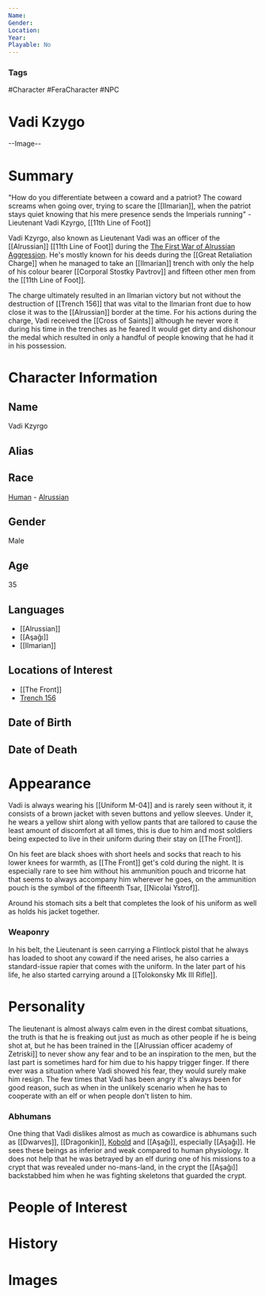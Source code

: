 ```yaml
---
Name: 
Gender: 
Location: 
Year: 
Playable: No
---
```


### Tags
#Character #FeraCharacter #NPC

# Vadi Kzygo

--Image--

# Summary
"How do you differentiate between a coward and a patriot? The coward screams when going over, trying to scare the [[Ilmarian]], when the patriot stays quiet knowing that his mere presence sends the Imperials running" 
-Lieutenant Vadi Kzyrgo, [[11th Line of Foot]]

Vadi Kzyrgo, also known as Lieutenant Vadi was an officer of the [[Alrussian]] [[11th Line of Foot]] during the [The First War of Alrussian Aggression](The%20First%20War%20of%20Alrussian%20Aggression.md). He's mostly known for his deeds during the [[Great Retaliation Charge]] when he managed to take an [[Ilmarian]] trench with only the help of his colour bearer [[Corporal Stostky Pavtrov]] and fifteen other men from the [[11th Line of Foot]]. 

The charge ultimately resulted in an Ilmarian victory but not without the destruction of [[Trench 156]] that was vital to the Ilmarian front due to how close it was to the [[Alrussian]] border at the time. For his actions during the charge, Vadi received the [[Cross of Saints]] although he never wore it during his time in the trenches as he feared It would get dirty and dishonour the medal which resulted in only a handful of people knowing that he had it in his possession. 

# Character Information

## Name
Vadi Kzyrgo

## Alias

## Race
[Human](Human.md) - [Alrussian](Alrussian.md)

## Gender
Male

## Age
35

## Languages
- [[Alrussian]]
- [[Aşağı]]
- [[Ilmarian]]

## Locations of Interest
- [[The Front]]
- [Trench 156](Trench%20156.md)

## Date of Birth

## Date of Death

# Appearance
Vadi is always wearing his [[Uniform M-04]] and is rarely seen without it, it consists of a brown jacket with seven buttons and yellow sleeves. Under it, he wears a yellow shirt along with yellow pants that are tailored to cause the least amount of discomfort at all times, this is due to him and most soldiers being expected to live in their uniform during their stay on [[The Front]]. 

On his feet are black shoes with short heels and socks that reach to his lower knees for warmth, as [[The Front]] get's cold during the night. It is especially rare to see him without his ammunition pouch and tricorne hat that seems to always accompany him wherever he goes, on the ammunition pouch is the symbol of the fifteenth Tsar, [[Nicolai Ystrof]]. 

Around his stomach sits a belt that completes the look of his uniform as well as holds his jacket together. 

### Weaponry
In his belt, the Lieutenant is seen carrying a Flintlock pistol that he always has loaded to shoot any coward if the need arises, he also carries a standard-issue rapier that comes with the uniform. In the later part of his life, he also started carrying around a [[Tolokonsky Mk III Rifle]]. 

# Personality
The lieutenant is almost always calm even in the direst combat situations, the truth is that he is freaking out just as much as other people if he is being shot at, but he has been trained in the [[Alrussian officer academy of Zetriski]] to never show any fear and to be an inspiration to the men, but the last part is sometimes hard for him due to his happy trigger finger. If there ever was a situation where Vadi showed his fear, they would surely make him resign. The few times that Vadi has been angry it's always been for good reason, such as when in the unlikely scenario when he has to cooperate with an elf or when people don't listen to him. 

### Abhumans
One thing that Vadi dislikes almost as much as cowardice is abhumans such as [[Dwarves]], [[Dragonkin]], [Kobold](Kobold) and [[Aşağı]], especially [[Aşağı]]. He sees these beings as inferior and weak compared to human physiology. It does not help that he was betrayed by an elf during one of his missions to a crypt that was revealed under no-mans-land, in the crypt the [[Aşağı]] backstabbed him when he was fighting skeletons that guarded the crypt. 

# People of Interest

# History

# Images
